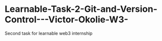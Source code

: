 # Learnable-Task-2-Git-and-Version-Control---Victor-Okolie-W3-
Second task for learnable web3 internship
